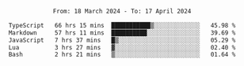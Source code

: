 <div align="center">
<p style="text-align: center;">
<!--START_SECTION:waka-->

```txt
From: 18 March 2024 - To: 17 April 2024

TypeScript   66 hrs 15 mins  ███████████▒░░░░░░░░░░░░░   45.98 %
Markdown     57 hrs 11 mins  ██████████░░░░░░░░░░░░░░░   39.69 %
JavaScript   7 hrs 37 mins   █▒░░░░░░░░░░░░░░░░░░░░░░░   05.29 %
Lua          3 hrs 27 mins   ▓░░░░░░░░░░░░░░░░░░░░░░░░   02.40 %
Bash         2 hrs 21 mins   ▒░░░░░░░░░░░░░░░░░░░░░░░░   01.64 %
```

<!--END_SECTION:waka-->
</p>
</div>
